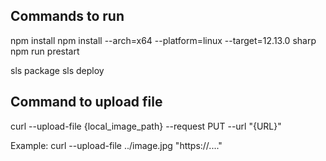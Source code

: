
## Commands to run

npm install
npm install --arch=x64 --platform=linux --target=12.13.0 sharp
npm run prestart

sls package
sls deploy

## Command to upload file

curl --upload-file {local_image_path} --request PUT --url "{URL}"

Example: curl --upload-file ../image.jpg "https://...."
